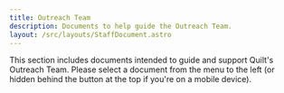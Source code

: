 ```yaml
---
title: Outreach Team
description: Documents to help guide the Outreach Team.
layout: /src/layouts/StaffDocument.astro
---
```


This section includes documents intended to guide and support Quilt's Outreach Team. Please select a document from the menu to the left (or hidden behind the button at the top if you're on a mobile device).
